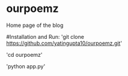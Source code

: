 # ourpoemz
Home page of the blog

#Installation and Run:
'git clone https://github.com/yatingupta10/ourpoemz.git'

'cd ourpoemz'

'python app.py'


